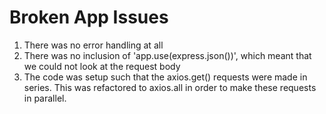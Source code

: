 # Broken App Issues
1. There was no error handling at all
2. There was no inclusion of 'app.use(express.json())', which meant that we could not look at the request body
3. The code was setup such that the axios.get() requests were made in series. This was refactored to axios.all in order to make these requests in parallel.